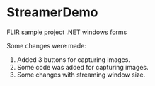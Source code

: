 # StreamerDemo
FLIR sample project .NET windows forms

Some changes were made:
1) Added 3 buttons for capturing images.
2) Some code was added for capturing images.
3) Some changes with streaming window size.
